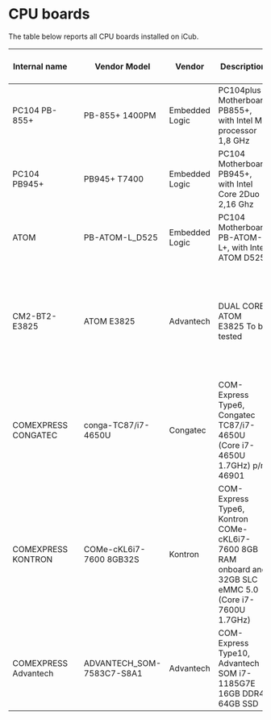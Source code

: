 # CPU boards
The table below reports all CPU boards installed on iCub.

| Internal name    |   | Vendor Model            | Vendor         | Description                                                                                              | Board Form factor   | iCub version              | CPU                       | RAM       | HardDisk            | OTHER / BIOS  |
|------------------|---|-------------------------|----------------|----------------------------------------------------------------------------------------------------------|---------------------|---------------------------|---------------------------|-----------|---------------------|---------------|
| PC104 PB-855+    |   | PB-855+ 1400PM          | Embedded Logic | PC104plus Motherboard PB855+, with Intel M processor 1,8 GHz                                             | PC104 Plus Standard | iCub 1.0                  | Intel M processor 1,8 GHz |           | n.a. (*) USB pen    |               |
| PC104 PB945+     |   | PB945+ T7400            | Embedded Logic | PC104 Motherboard PB945+, with Intel Core 2Duo 2,16 Ghz                                                  | PC104 Plus Standard | iCub 1.0 and iCub 2.0     | Intel Core 2Duo 2,16 Ghz  |           | n.a. (*) USB pen    |               |
| ATOM             |   | PB-ATOM-L_D525          | Embedded Logic | PC104 Motherboard PB-ATOM-L+, with Intel ATOM D525                                                       | PC104 Plus Standard | iCub 1.0 and iCub 2.0     | Intel ATOM D525           |           | n.a. (*) USB pen    |               |
| CM2-BT2-E3825    |   | ATOM E3825              | Advantech      | DUAL CORE ATOM E3825 To be tested                                                                        | PC104 Plus Standard | iCub 1.0 and iCub 2.0     | Intel ATOM E3825          | 4GB       | mSATA drive         |  [Manual][manual-cm2-bt2] Disable UEFI boot from BIOS to boot from iCub LIVE USB |
| COMEXPRESS CONGATEC  |   | conga-TC87/i7-4650U     | Congatec       | COM-Express Type6, Congatec TC87/i7-4650U (Core i7-4650U 1.7GHz) p/n 46901                           | COM-Express Type6   | iCub 2.5, iCub 3.0        | Core i7-4650U             | 8GB       | external SATA 32GB  |               |
| COMEXPRESS KONTRON   |   | COMe-cKL6i7-7600 8GB32S | Kontron        | COM-Express Type6, Kontron COMe-cKL6i7-7600 8GB RAM onboard and 32GB SLC eMMC 5.0 (Core i7-7600U 1.7GHz) | COM-Express Type6   | iCub 2.5-2.6 and 2.7  | Intel i7-7600U            | 8+8GB RAM | onboard 32GB        |               |
| COMEXPRESS Advantech |   |  ADVANTECH_SOM-7583C7-S8A1  |   Advantech  |  COM-Express Type10, Advantech SOM i7-1185G7E 16GB DDR4, 64GB SSD                                  |  Com-Express Type 10    | ergoCub 1.x           | Intel i7-1185G7E 4 cores 2.8GHz  |  16GB RAM DDR4  |  onboard 64GB NVMe SSD |  | 

[manual-cm2-bt2]: https://www.mouser.it/datasheet/2/452/CM1-BT1_Datasheet_en_1-347744.pdf
